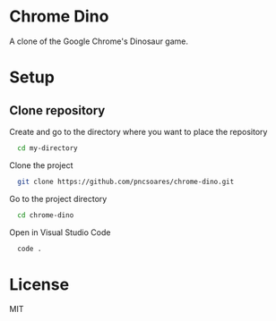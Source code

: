 # Chrome Dino

A clone of the Google Chrome's Dinosaur game.

# Setup

## Clone repository

Create and go to the directory where you want to place the repository

```bash
  cd my-directory
```

Clone the project

```bash
  git clone https://github.com/pncsoares/chrome-dino.git
```

Go to the project directory

```bash
  cd chrome-dino
```

Open in Visual Studio Code

```bash
  code .
```

# License 

MIT